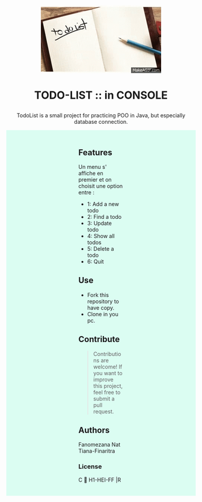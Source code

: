 <p align="center">
  <img src="img/todo-list.gif" alt="Texte alternatif">
</p>

 # <p align="center">TODO-LIST :: in CONSOLE</p>

<p align="center">
TodoList is a small project for practicing POO in Java, but especially database connection.

</p>

<div style="background-color:  rgba(11, 252, 172, 0.137);
            padding-inline:20vw;
            padding-bottom: 20px;">
<br> 

## Features
Un menu s' affiche en premier et on choisit une option entre : 
- 1: Add a new todo
- 2: Find a todo
- 3: Update todo
- 4: Show all  todos
- 5: Delete a todo
- 6: Quit

## Use
- Fork this repository to have copy.
- Clone in you pc.

## Contribute
> Contributions are welcome! If you want to improve this project, feel free to submit a pull request.

## Authors
Fanomezana Nat
Tiana-Finaritra 


### License
C 🎈 H1-HEI-FF |R  
</div>